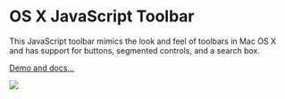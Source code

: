 # OS X JavaScript Toolbar

This JavaScript toolbar mimics the look and feel of toolbars in Mac OS X and has support for buttons, segmented controls, and a search box.

[Demo and docs...](http://evanw.github.com/mac-toolbar/)

![](http://evanw.github.com/mac-toolbar/toolbar.png)
